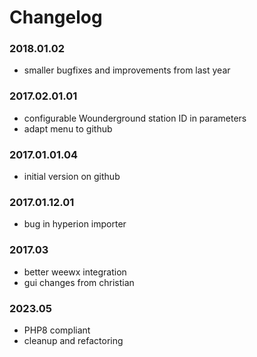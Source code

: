 # Changelog
### 2018.01.02
* smaller bugfixes and improvements from last year

### 2017.02.01.01
* configurable Wounderground station ID in parameters
* adapt menu to github

### 2017.01.01.04
* initial version on github

### 2017.01.12.01
* bug in hyperion importer

### 2017.03
* better weewx integration
* gui changes from christian

### 2023.05
* PHP8 compliant
* cleanup and refactoring